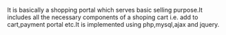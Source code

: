 It is basically a shopping portal which serves basic selling purpose.It includes all the necessary components of a shoping cart i.e.
add to cart,payment portal etc.It is implemented using php,mysql,ajax and jquery.
